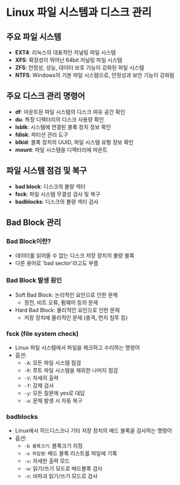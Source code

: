 
# Linux 파일 시스템과 디스크 관리

## 주요 파일 시스템
- **EXT4**: 리눅스의 대표적인 저널링 파일 시스템
- **XFS**: 확장성이 뛰어난 64bit 저널링 파일 시스템
- **ZFS**: 안정성, 성능, 데이터 보호 기능이 강화된 파일 시스템
- **NTFS**: Windows의 기본 파일 시스템으로, 안정성과 보안 기능이 강화됨

## 주요 디스크 관리 명령어
- **df**: 마운트된 파일 시스템의 디스크 여유 공간 확인
- **du**: 특정 디렉터리의 디스크 사용량 확인
- **lsblk**: 시스템에 연결된 블록 장치 정보 확인
- **fdisk**: 파티션 관리 도구
- **blkid**: 블록 장치의 UUID, 파일 시스템 유형 정보 확인
- **mount**: 파일 시스템을 디렉터리에 마운트

## 파일 시스템 점검 및 복구
- **bad block**: 디스크의 불량 섹터
- **fsck**: 파일 시스템 무결성 검사 및 복구
- **badblocks**: 디스크의 불량 섹터 검사

## Bad Block 관리

### Bad Block이란?
- 데이터를 읽어올 수 없는 디스크 저장 장치의 불량 블록
- 다른 용어로 'bad sector'라고도 부름

### Bad Block 발생 원인
- Soft Bad Block: 논리적인 요인으로 인한 문제
  - 정전, 비트 오류, 펌웨어 등의 문제
- Hard Bad Block: 물리적인 요인으로 인한 문제
  - 저장 장치에 물리적인 문제 (충격, 먼지 침투 등)

### fsck (file system check)
- Linux 파일 시스템에서 파일을 체크하고 수리하는 명령어
- 옵션:
  - `-A`: 모든 파일 시스템 점검
  - `-R`: 루트 파일 시스템을 제외한 나머지 점검
  - `-V`: 자세히 출력
  - `-f`: 강제 검사
  - `-y`: 모든 질문에 yes로 대답
  - `-a`: 문제 발생 시 자동 복구

### badblocks
- Linux에서 하드디스크나 기타 저장 장치의 배드 블록을 검사하는 명령어
- 옵션:
  - `-b 블록크기`: 블록크기 지정
  - `-o 파일명`: 배드 블록 리스트를 파일에 기록
  - `-v`: 자세한 출력 모드
  - `-w`: 읽기/쓰기 모드로 배드블록 검사
  - `-n`: 비파괴 읽기/쓰기 모드로 검사

